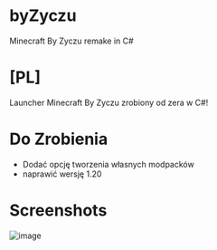 # byZyczu
Minecraft By Zyczu remake in C#

# [PL]
Launcher Minecraft By Zyczu zrobiony od zera w C#!

# Do Zrobienia
- Dodać opcję tworzenia własnych modpacków
- naprawić wersję 1.20

# Screenshots
![image](https://github.com/mksmaicja/byZyczu/assets/118010017/fca5c78a-ec78-4652-8f25-34bdf1d3a221)

